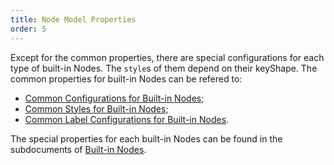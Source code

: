 ```yaml
---
title: Node Model Properties
order: 5
---
```


Except for the common properties, there are special configurations for each type of built-in Nodes. The `style`s of them depend on their keyShape. The common properties for built-in Nodes can be refered to:

- [Common Configurations for Built-in Nodes](/en/docs/manual/middle/elements/nodes/defaultNode#common-property);
- [Common Styles for Built-in Nodes](/en/docs/manual/middle/elements/nodes/defaultNode#style);
- [Common Label Configurations for Built-in Nodes](/en/docs/manual/middle/elements/nodes/defaultNode#label-and-labelcfg).

The special properties for each built-in Nodes can be found in the subdocuments of [Built-in Nodes](/en/docs/manual/middle/elements/nodes/defaultNode).